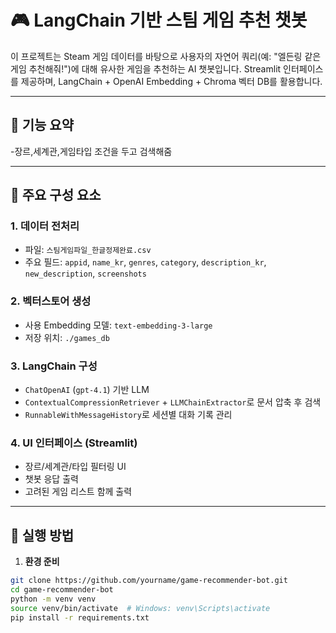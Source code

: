 # 🎮 LangChain 기반 스팀 게임 추천 챗봇

이 프로젝트는 Steam 게임 데이터를 바탕으로 사용자의 자연어 쿼리(예: "엘든링 같은 게임 추천해줘!")에 대해 유사한 게임을 추천하는 AI 챗봇입니다. Streamlit 인터페이스를 제공하며, LangChain + OpenAI Embedding + Chroma 벡터 DB를 활용합니다.

---

## 📌 기능 요약

-장르,세계관,게임타입 조건을 두고 검색해줌

---

## 🧱 주요 구성 요소

### 1. 데이터 전처리
- 파일: `스팀게임파일_한글정제완료.csv`
- 주요 필드: `appid`, `name_kr`, `genres`, `category`, `description_kr`, `new_description`, `screenshots`

### 2. 벡터스토어 생성
- 사용 Embedding 모델: `text-embedding-3-large`
- 저장 위치: `./games_db`

### 3. LangChain 구성
- `ChatOpenAI` (`gpt-4.1`) 기반 LLM
- `ContextualCompressionRetriever` + `LLMChainExtractor`로 문서 압축 후 검색
- `RunnableWithMessageHistory`로 세션별 대화 기록 관리

### 4. UI 인터페이스 (Streamlit)
- 장르/세계관/타입 필터링 UI
- 챗봇 응답 출력
- 고려된 게임 리스트 함께 출력

---

## 🚀 실행 방법

1. **환경 준비**

```bash
git clone https://github.com/yourname/game-recommender-bot.git
cd game-recommender-bot
python -m venv venv
source venv/bin/activate  # Windows: venv\Scripts\activate
pip install -r requirements.txt
